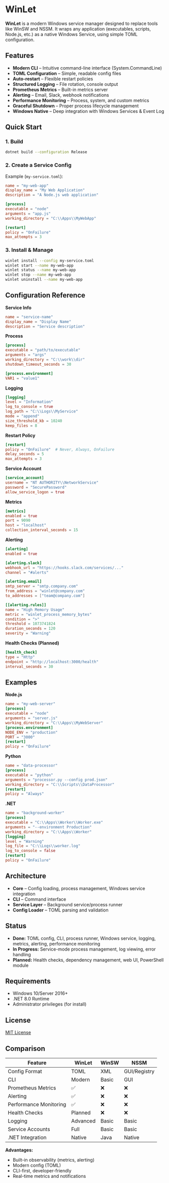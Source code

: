 # WinLet

**WinLet** is a modern Windows service manager designed to replace tools like WinSW and NSSM. It wraps any application (executables, scripts, Node.js, etc.) as a native Windows Service, using simple TOML configuration.

## Features

- **Modern CLI** – Intuitive command-line interface (System.CommandLine)
- **TOML Configuration** – Simple, readable config files
- **Auto-restart** – Flexible restart policies
- **Structured Logging** – File rotation, console output
- **Prometheus Metrics** – Built-in metrics server
- **Alerting** – Email, Slack, webhook notifications
- **Performance Monitoring** – Process, system, and custom metrics
- **Graceful Shutdown** – Proper process lifecycle management
- **Windows Native** – Deep integration with Windows Services & Event Log

## Quick Start

### 1. Build

```bash
dotnet build --configuration Release
```

### 2. Create a Service Config

Example (`my-service.toml`):

```toml
name = "my-web-app"
display_name = "My Web Application"
description = "A Node.js web application"

[process]
executable = "node"
arguments = "app.js"
working_directory = "C:\\Apps\\MyWebApp"

[restart]
policy = "OnFailure"
max_attempts = 3
```

### 3. Install & Manage

```bash
winlet install --config my-service.toml
winlet start --name my-web-app
winlet status --name my-web-app
winlet stop --name my-web-app
winlet uninstall --name my-web-app
```

## Configuration Reference

**Service Info**
```toml
name = "service-name"
display_name = "Display Name"
description = "Service description"
```

**Process**
```toml
[process]
executable = "path/to/executable"
arguments = "args"
working_directory = "C:\\work\\dir"
shutdown_timeout_seconds = 30

[process.environment]
VAR1 = "value1"
```

**Logging**
```toml
[logging]
level = "Information"
log_to_console = true
log_path = "C:\\Logs\\MyService"
mode = "append"
size_threshold_kb = 10240
keep_files = 8
```

**Restart Policy**
```toml
[restart]
policy = "OnFailure"  # Never, Always, OnFailure
delay_seconds = 5
max_attempts = 3
```

**Service Account**
```toml
[service_account]
username = "NT AUTHORITY\\NetworkService"
password = "SecurePassword"
allow_service_logon = true
```

**Metrics**
```toml
[metrics]
enabled = true
port = 9090
host = "localhost"
collection_interval_seconds = 15
```

**Alerting**
```toml
[alerting]
enabled = true

[alerting.slack]
webhook_url = "https://hooks.slack.com/services/..."
channel = "#alerts"

[alerting.email]
smtp_server = "smtp.company.com"
from_address = "winlet@company.com"
to_addresses = ["team@company.com"]

[[alerting.rules]]
name = "High Memory Usage"
metric = "winlet_process_memory_bytes"
condition = ">"
threshold = 1073741824
duration_seconds = 120
severity = "Warning"
```

**Health Checks (Planned)**
```toml
[health_check]
type = "Http"
endpoint = "http://localhost:3000/health"
interval_seconds = 30
```

## Examples

**Node.js**
```toml
name = "my-web-server"
[process]
executable = "node"
arguments = "server.js"
working_directory = "C:\\Apps\\MyWebServer"
[process.environment]
NODE_ENV = "production"
PORT = "3000"
[restart]
policy = "OnFailure"
```

**Python**
```toml
name = "data-processor"
[process]
executable = "python"
arguments = "processor.py --config prod.json"
working_directory = "C:\\Scripts\\DataProcessor"
[restart]
policy = "Always"
```

**.NET**
```toml
name = "background-worker"
[process]
executable = "C:\\Apps\\Worker\\Worker.exe"
arguments = "--environment Production"
working_directory = "C:\\Apps\\Worker"
[logging]
level = "Warning"
log_file = "C:\\Logs\\worker.log"
log_to_console = false
[restart]
policy = "OnFailure"
```

## Architecture

- **Core** – Config loading, process management, Windows service integration
- **CLI** – Command interface
- **Service Layer** – Background service/process runner
- **Config Loader** – TOML parsing and validation

## Status

- **Done:** TOML config, CLI, process runner, Windows service, logging, metrics, alerting, performance monitoring
- **In Progress:** Service-mode process management, log viewing, error handling
- **Planned:** Health checks, dependency management, web UI, PowerShell module

## Requirements

- Windows 10/Server 2016+
- .NET 8.0 Runtime
- Administrator privileges (for install)

## License

[MIT License](LICENSE)

## Comparison

| Feature                | WinLet | WinSW | NSSM |
|------------------------|--------|-------|------|
| Config Format          | TOML   | XML   | GUI/Registry |
| CLI                    | Modern | Basic | GUI   |
| Prometheus Metrics     | ✅     | ❌    | ❌    |
| Alerting               | ✅     | ❌    | ❌    |
| Performance Monitoring | ✅     | ❌    | ❌    |
| Health Checks          | Planned| ❌    | ❌    |
| Logging                | Advanced| Basic| Basic |
| Service Accounts       | Full   | Basic | Basic |
| .NET Integration       | Native | Java  | Native|

**Advantages:**  
- Built-in observability (metrics, alerting)  
- Modern config (TOML)  
- CLI-first, developer-friendly  
- Real-time metrics and notifications  